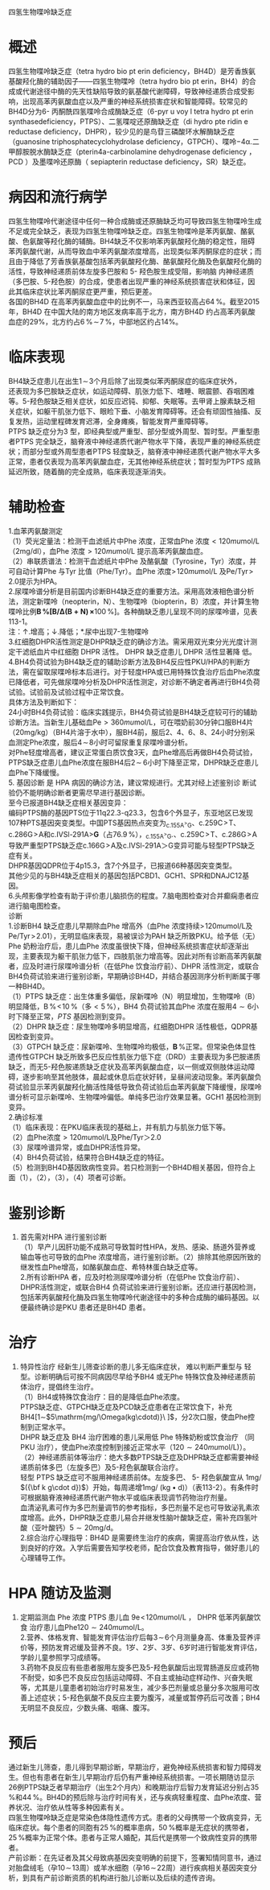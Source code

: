四氢生物喋呤缺乏症  
# 概述  
四氢生物喋呤缺乏症（tetra hydro bio pt erin deficiency，BH4D）是芳香族氨基酸羟化酶的辅助因子——四氢生物喋呤（tetra hydro bio pt erin，BH4）的合成或代谢途径中酶的先天性缺陷导致的氨基酸代谢障碍，导致神经递质合成受影响，出现高苯丙氨酸血症以及严重的神经系统损害症状和智能障碍。较常见的BH4D分为6- 丙酮酰四氢喋呤合成酶缺乏症（6-pyr u voy l tetra hydro pt erin synthasedeficiency，PTPS）、二氢喋啶还原酶缺乏症（di hydro pte ridin e reductase deficiency，DHPR），较少见的是鸟苷三磷酸环水解酶缺乏症（guanosine triphosphatecyclohydrolase deficiency，GTPCH）、喋呤${\mathrm{-}}4\upalpha\mathrm{.}$二甲醇胺脱水酶缺乏症（pterin4a-carbinolamine dehydrogenase deficiency ， PCD ）及墨喋呤还原酶（ sepiapterin reductase deficiency，SR）缺乏症。  
# 病因和流行病学  
四氢生物喋呤代谢途径中任何一种合成酶或还原酶缺乏均可导致四氢生物喋呤生成不足或完全缺乏，表现为四氢生物喋呤缺乏症。四氢生物喋呤是苯丙氨酸、酪氨酸、色氨酸等羟化酶的辅酶。BH4缺乏不仅影响苯丙氨酸羟化酶的稳定性，阻碍苯丙氨酸代谢，从而导致血中苯丙氨酸浓度增高，出现类似苯丙酮尿症的症状；而且由于降低了芳香族氨基酸包括苯丙氨酸羟化酶、酪氨酸羟化酶及色氨酸羟化酶的活性，导致神经递质前体左旋多巴胺和 5- 羟色胺生成受阻，影响脑 内神经递质（多巴胺、5-羟色胺）的合成，使患者出现严重的神经系统损害症状和体征，因此其临床症状比苯丙酮尿症更严重，预后更差。  
各国的BH4D 在高苯丙氨酸血症中的比例不一，马来西亚较高占$64\,\%$。截至2015 年，BH4D 在中国大陆的南方地区发病率高于北方，南方BH4D 约占高苯丙氨酸血症的$29\%$，北方约占$6\,\%\!\sim\!7\,\%$，中部地区约占$14\%$。  
# 临床表现  
BH4缺乏症患儿在出生$1\!\sim\!3$个月后除了出现类似苯丙酮尿症的临床症状外，  
还表现为多巴胺缺乏症状，如运动障碍、肌张力低下、嗜睡、眼震颤、吞咽困难 等。5-羟色胺缺乏相关症状，如反应迟钝、抑郁、失眠等。去甲肾上腺素缺乏相关症状，如躯干肌张力低下、眼睑下垂、小脑发育障碍等。还会有顽固性抽搐、反复发热，运动里程碑发育迟滞，全身瘫痪，智能发育严重障碍等。  
PTPS 缺乏症分为3 型，即经典型或严重型、部分型或外周型、暂时型。严重型患者PTPS 完全缺乏，脑脊液中神经递质代谢产物水平下降，表现严重的神经系统症状；而部分型或外周型患者PTPS 轻度缺乏，脑脊液中神经递质代谢产物水平大多正常，患者仅表现为高苯丙氨酸血症，无其他神经系统症状；暂时型为PTPS 成熟延迟所致，随着酶的完全成熟，临床表现逐渐消失。  
# 辅助检查  
1.血苯丙氨酸测定  
（1）荧光定量法：检测干血滤纸片中Phe 浓度，正常血Phe 浓度${<}120mu\mathrm{mol}/\mathrm{L}$（2mg/dl），血Phe 浓度${>}120mu\mathrm{mol}/\mathrm{L}$ 提示高苯丙氨酸血症。  
（2）串联质谱法：检测干血滤纸片中Phe 及酪氨酸（Tyrosine，Tyr）浓度，并可自动计算Phe 与Tyr 比值（Phe/Tyr）。血Phe 浓度$>\!120mu\mathrm{mol}/\mathrm{L}$ 及$\mathrm{Pe}/\mathrm{Tyr}\!>\!2.0$提示为HPA。  
2.尿喋呤谱分析是目前国内诊断BH4缺乏症的重要方法。采用高效液相色谱分析法，测定新喋呤（neopterin，N）、生物喋呤（biopterin，B）浓度，并计算生物喋呤比例$\mathbf{B\,\%[B/\Delta(B+N)\,\times}100\,\%]$。各种酶缺乏患儿呈现不同的尿喋呤谱，见表113-1。  
注：↑.增高；↓.降低；\*.尿中出现7-生物喋呤  
3.红细胞DHPR活性测定是DHPR缺乏症的确诊方法。需采用双光束分光光度计测定干滤纸血片中红细胞 DHPR 活性。 DHPR 缺乏症患儿 DHPR 活性显著降 低。  
4.BH4负荷试验为BH4缺乏症的辅助诊断方法及BH4反应性PKU/HPA的判断方法，需在留取尿喋呤标本后进行。对于轻度HPA或已用特殊饮食治疗后血Phe浓度已降低者，可先做尿喋呤分析及DHPR活性测定，对诊断不确定者再进行BH4负荷试验。试验前及试验过程中正常饮食。  
具体方法及判断如下：  
24小时BH4负荷试验：临床实践提示，BH4负荷试验是BH4缺乏症较可行的辅助诊断方法。当新生儿基础血$\mathrm{Pe}{>}360mu\mathrm{mol}/\mathrm{L}$，可在喂奶前30分钟口服BH4片（$20\mathrm{mg/kg}$）（BH4片溶于水中），服BH4前，服后2、4、6、8、24小时分别采血测定Phe浓度，服后$4\!\sim\!8$小时可留尿重复尿喋呤谱分析。  
对Phe轻度增高者，建议正常蛋白质饮食3天，血Phe增高后再做BH4负荷试验，PTPS缺乏症患儿血Phe浓度在服BH4后$2\!\sim\!\!6$小时下降至正常，DHPR缺乏症患儿血Phe下降缓慢。  
5. 基因诊断 是 HPA 病因的确诊方法，建议常规进行。尤其对经上述鉴别诊 断试验仍不能明确诊断者更需尽早进行基因诊断。  
至今已报道BH4缺乏症相关基因变异：  
编码PTPS酶的基因PTS位于11q22.3-q23.3，包含6个外显子，东亚地区已发现107种PTS基因突变类型。中国PTS基因热点突变为$_{\mathrm{c.155A^{>}G}}$、$\mathrm{c}.259\mathrm{C}\!>\!\mathrm{T}$、$\mathrm{c.286G\!>\!A}$和c.IVSl-291A${\mathrm{>}}\mathbf{G}$（占$76.9\,\%$），$_{\mathrm{c.155A^{>}G}}.$、$\mathrm{c}.259\mathrm{C}\!>\!\mathrm{T}$、$\mathrm{c.286G\!>\!A}$导致严重型PTPS缺乏症$\mathrm{c.166G\!>\!A}$及c.IVSl-291A＞G变异可能与轻型PTPS缺乏症有关。  
DHPR基因QDPR位于4p15.3，含7个外显子，已报道66种基因突变类型。  
其他少见的与BH4缺乏症相关的基因包括PCBD1、GCH1、SPR和DNAJC12基因。  
6.头颅影像学检查有助于评价患儿脑损伤的程度。7.脑电图检查对合并癫痫患者应进行脑电图检查。  
诊断  
1.诊断BH4 缺乏症患儿早期除血Phe 增高外（血Phe 浓度持续$>\!120mu\mathrm{mol}/\mathrm{L}$及$\mathrm{\mathrm{Pe}/T y r}\!>\!2.01$），无明显临床表现，易被误诊为PAH 缺乏所致PKU。给予低（无）Phe 奶粉治疗后，患儿血Phe 浓度虽很快下降，但神经系统损害症状却逐渐出现，主要表现为躯干肌张力低下，四肢肌张力增高等。因此对所有诊断高苯丙氨酸者，应及时进行尿喋呤谱分析（在低Phe 饮食治疗前）、DHPR 活性测定，或联合BH4负荷试验来进行鉴别诊断，早期确诊BH4D，并结合基因测序分析判断属于哪一种BH4D。  
（1）PTPS 缺乏症：出生体重多偏低，尿新喋呤（N）明显增加，生物喋呤（B）明显降低，$\mathrm{B}\,\%\!<\!10\,\%$（多${<}5\,\%$），BH4 负荷试验其血Phe 浓度在服用$4{\sim}6$小时下降至正常，${P T S}$ 基因检测到变异。  
（2）DHPR 缺乏症：尿生物喋呤多明显增高，红细胞DHPR 活性极低，QDPR基因检查到变异。  
（3）GTPCH 缺乏症：尿新喋呤、生物喋呤均极低，$\mathbf{B}\,\%$正常。但常染色体显性遗传性GTPCH 缺乏所致多巴反应性肌张力低下症（DRD）主要表现为多巴胺递质缺乏，而无5-羟色胺递质缺乏症状及高苯丙氨酸血症，以一侧或双侧肢体运动障碍，逐步影响至其他肢体，晨起或休息后症状好转，呈昼间波动现象。苯丙氨酸负荷试验显示苯丙氨酸羟化酶活性降低导致负荷试验后血苯丙氨酸下降缓慢，尿喋呤谱分析可显示新喋呤、生物喋呤偏低。单纯多巴治疗效果显著。GCH1 基因检测到变异。  
2.确诊标准  
（1）临床表现：在PKU临床表现的基础上，并有肌力与肌张力低下等。  
（2）血Phe浓度${>}120mu\mathrm{mol}/\mathrm{L}$及Phe/Tyr＞2.0  
（3）尿喋呤谱异常，或血DHPR活性异常。  
（4）BH4负荷试验，结果符合BH4缺乏症的特征。  
（5）检测到BH4D基因致病性变异。若只检测到一个BH4D相关基因，但符合上面（1），（2），（3），（4）项者可诊断。  
# 鉴别诊断  
1. 首先需对HPA 进行鉴别诊断  
（1）早产儿因肝功能不成熟可导致暂时性HPA，发热、感染、肠道外营养或输血等也可导致的血Phe 浓度增高，进行鉴别诊断。（2）排除其他原因所致的继发性血Phe增高，如酪氨酸血症、希特林蛋白缺乏症等。  
2.所有诊断HPA 者，应及时检测尿喋呤谱分析（在低Phe 饮食治疗前）、DHPR活性测定，或联合BH4 负荷试验来进行鉴别诊断。还应进行基因检测，包括苯丙氨酸羟化酶及四氢生物喋呤代谢途径中的多种合成酶的编码基因。以便最终确诊是PKU 患者还是BH4D 患者。  
# 治疗  
1. 特异性治疗 经新生儿筛查诊断的患儿多无临床症状， 难以判断严重型与 轻型。诊断明确后可按不同病因尽早给予BH4 或无Phe 特殊饮食及神经递质前体治疗，提倡终生治疗。  
（1）BH4或特殊饮食治疗：目的是降低血Phe浓度。  
PTPS缺乏症、GTPCH缺乏症及PCD缺乏症患者在正常饮食下，补充$\mathrm{BH4}[1\mathrm{\sim}$$5\mathrm{mg/\Omega(kg\cdotd)}\ ]$，分2次口服，使血Phe控制到正常水平。  
DHPR 缺乏症及 BH4 治疗困难的患儿采用低 Phe 特殊奶粉或饮食治疗 （同 PKU 治疗），使血Phe浓度控制到接近正常水平（$120{\sim}240mu\mathrm{mol}/\mathrm{L})$）。  
（2）神经递质前体等治疗：绝大多数PTPS缺乏症及DHPR缺乏症都需要神经递质前体多巴（左旋多巴）及5-羟色氨酸联合治疗。  
轻型 PTPS 缺乏症可不服用神经递质前体。左旋多巴、 5- 羟色氨酸宜从 $1\mathrm{mg/}$ $({\bf k g\cdot d})$）开始，每周递增${{1\mathrm{m}\mathrm{g}}/\mathrm{~\left(\mathrm{kg}\bullet\mathrm{d}\right)}}$）（表113-2）。有条件时可根据脑脊液神经递质代谢产物水平或临床表现调节药物治疗剂量。  
血清泌乳素可作为多巴剂量调节的参考指标，多巴剂量不足也可导致泌乳素浓度增高。此外，DHPR缺乏症患儿易合并继发性脑叶酸缺乏症，需补充四氢叶酸（亚叶酸钙）$5{\sim}20\mathrm{mg/d}$。  
2.综合治疗心理指导：BH4D 是需要终生治疗的疾病，需提高治疗依从性，达到良好的疗效。入学后需要告知学校老师，配合饮食及教育指导，做好患儿的心理辅导工作。  
# HPA 随访及监测  
1. 定期监测血 Phe 浓度 PTPS 患儿血 $\mathrm{9}\mathrm{e}\!<\!120mu\mathrm{mol}/\mathrm{L}$ ， DHPR 低苯丙氨酸饮食 治疗患儿血Ph$\mathrm{e}120{\sim}240mu\mathrm{mol}/\mathrm{L}$。  
2.营养、体格发育、智能发育评估治疗后每$3\!\sim\!6$个月测量身高、体重及营养评价等，预防发育迟缓及营养不良。1岁、2岁、3岁、6岁时进行智能发育评估，学龄儿童参照学习成绩等。  
3.药物不良反应有些患者服用左旋多巴及5-羟色氨酸后出现胃肠道反应或药物不耐受，如多巴不良反应包括运动障碍、不自主或抽动症样动作、兴奋失眠等，尤其是儿童患者初始治疗时易发生，减少多巴剂量或总量分多次服用可改善上述症状；5-羟色氨酸不良反应主要为腹泻，减量或暂停药后可改善；BH4无明显不良反应，少数头痛、咽痛、腹泻。  
# 预后  
通过新生儿筛查，患儿得到早期诊断，早期治疗，避免神经系统损害和智力障碍发生。但也有患者在新生儿早期治疗后仍有严重神经系统损害。一项长期随访显示26例PTPS缺乏者早期治疗（出生2个月内）和晚期治疗后智力发育延迟分别占$35\,\%$和$44\,\%$。BH4D的预后除与治疗时间有关，还与疾病轻重程度、血Phe浓度、营养状况、治疗依从性等多种因素有关。  
四氢生物喋呤缺乏症是常染色体隐性遗传方式。患者的父母携带一个致病变异，无临床症状。每个患者的同胞有$25\,\%$的概率患病，$50\,\%$概率是无症状的携带者，$25\,\%$概率为正常个体。患者与正常人婚配，其后代是携带一个致病性变异的携带者。  
产前诊断：在先证者及其父母致病基因突变明确的前提下，签署知情同意书，通过对胎盘绒毛（孕$10\!\sim\!13$周）或羊水细胞（孕$16\!\sim\!22$周）进行疾病相关基因突变分析，到具有产前诊断资质的机构进行胎儿诊断以及后续的遗传咨询。  
